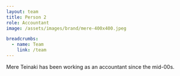 ```yaml
---
layout: team
title: Person 2
role: Accountant
image: /assets/images/brand/mere-400x400.jpeg

breadcrumbs:
  - name: Team
    link: /team
---
```


Mere Teinaki has been working as an accountant since the mid-00s.
